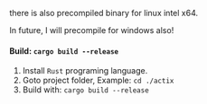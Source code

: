 there is also precompiled binary for linux intel x64.

In future, I will precompile for windows also!

#### Build: `cargo build --release`


1. Install `Rust` programing language.
2. Goto project folder, Example: `cd ./actix` 
3. Build with: `cargo build --release`